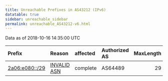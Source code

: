 ```yaml
---
title: Unreachable Prefixes in AS43212 (IPv6)
datatable: true
sidebar: unreachable_sidebar
permalink: unreachable_AS43212-v6.html
---
```


Data as of 2018-10-16 14:35:00 UTC


<div class="datatable-begin"></div>

| Prefix                                                 | Reason                                                                                                | affected   | Authorized AS   |   MaxLength | Anchor                                         |   unreachable /48s |
|:-------------------------------------------------------|:------------------------------------------------------------------------------------------------------|:-----------|:----------------|------------:|:-----------------------------------------------|-------------------:|
| [2a06:e080::/29](https://stat.ripe.net/2a06:e080::/29) | [INVALID ASN](https://rpki-validator.ripe.net/announcement-preview?asn=AS43212&prefix=2a06:e080::/29) | complete   | AS64489         |          29 | [RIPE](unreachable_RIPE_NCC_RPKI_Root-v6.html) |             524288 |

<div class="datatable-end"></div>